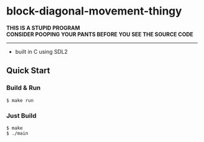 # block-diagonal-movement-thingy

**THIS IS A STUPID PROGRAM**  
**CONSIDER POOPING YOUR PANTS BEFORE YOU SEE THE SOURCE CODE**

---
- built in C using SDL2

## Quick Start
### Build & Run
```console
$ make run
```

### Just Build
```console
$ make
$ ./main
```
